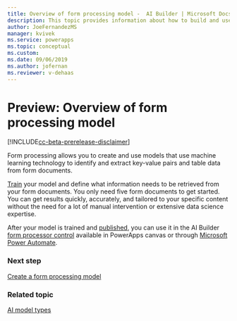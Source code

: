 ```yaml
---
title: Overview of form processing model -  AI Builder | Microsoft Docs
description: This topic provides information about how to build and use form processing models in AI Builder.
author: JoeFernandezMS
manager: kvivek
ms.service: powerapps
ms.topic: conceptual
ms.custom: 
ms.date: 09/06/2019
ms.author: jofernan
ms.reviewer: v-dehaas
---
```


# Preview: Overview of form processing model

[!INCLUDE[cc-beta-prerelease-disclaimer](./includes/cc-beta-prerelease-disclaimer.md)]

Form processing allows you to create and use models that use machine learning technology to identify and extract key-value pairs and table data from form documents.

[Train](train-model.md) your model and define what information needs to be retrieved from your form documents. You only need five form documents to get started. You can get results quickly, accurately, and tailored to your specific content without the need for a lot of manual intervention or extensive data science expertise.

After your model is trained and [published](publish-model.md), you can use it in the AI Builder [form processor control](form-processor-component-in-powerapps.md) available in PowerApps canvas or through [Microsoft Power Automate](form-processing-model-in-flow.md).

### Next step

[Create a form processing model](create-form-processing-model.md)

### Related topic

[AI model types](model-types.md)
